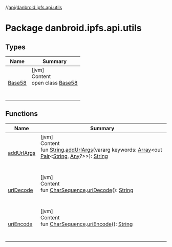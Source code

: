 //[api](../index.md)/[danbroid.ipfs.api.utils](index.md)



# Package danbroid.ipfs.api.utils  


## Types  
  
|  Name|  Summary| 
|---|---|
| [Base58](-base58/index.md)| [jvm]  <br>Content  <br>open class [Base58](-base58/index.md)  <br><br><br>


## Functions  
  
|  Name|  Summary| 
|---|---|
| [addUrlArgs](add-url-args.md)| [jvm]  <br>Content  <br>fun [String](https://kotlinlang.org/api/latest/jvm/stdlib/kotlin/-string/index.html).[addUrlArgs](add-url-args.md)(vararg keywords: [Array](https://kotlinlang.org/api/latest/jvm/stdlib/kotlin/-array/index.html)<out [Pair](https://kotlinlang.org/api/latest/jvm/stdlib/kotlin/-pair/index.html)<[String](https://kotlinlang.org/api/latest/jvm/stdlib/kotlin/-string/index.html), [Any](https://kotlinlang.org/api/latest/jvm/stdlib/kotlin/-any/index.html)?>>): [String](https://kotlinlang.org/api/latest/jvm/stdlib/kotlin/-string/index.html)  <br><br><br>
| [uriDecode](uri-decode.md)| [jvm]  <br>Content  <br>fun [CharSequence](https://kotlinlang.org/api/latest/jvm/stdlib/kotlin/-char-sequence/index.html).[uriDecode](uri-decode.md)(): [String](https://kotlinlang.org/api/latest/jvm/stdlib/kotlin/-string/index.html)  <br><br><br>
| [uriEncode](uri-encode.md)| [jvm]  <br>Content  <br>fun [CharSequence](https://kotlinlang.org/api/latest/jvm/stdlib/kotlin/-char-sequence/index.html).[uriEncode](uri-encode.md)(): [String](https://kotlinlang.org/api/latest/jvm/stdlib/kotlin/-string/index.html)  <br><br><br>

